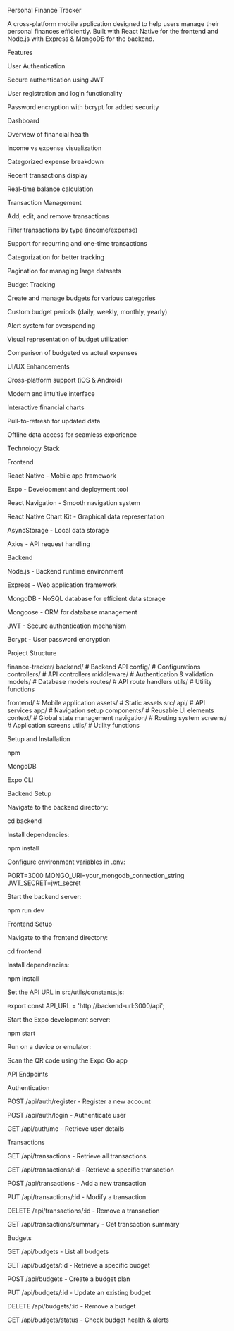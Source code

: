 Personal Finance Tracker

A cross-platform mobile application designed to help users manage their personal finances efficiently. Built with React Native for the frontend and Node.js with Express & MongoDB for the backend.

Features

User Authentication

Secure authentication using JWT

User registration and login functionality

Password encryption with bcrypt for added security

Dashboard

Overview of financial health

Income vs expense visualization

Categorized expense breakdown

Recent transactions display

Real-time balance calculation

Transaction Management

Add, edit, and remove transactions

Filter transactions by type (income/expense)

Support for recurring and one-time transactions

Categorization for better tracking

Pagination for managing large datasets

Budget Tracking

Create and manage budgets for various categories

Custom budget periods (daily, weekly, monthly, yearly)

Alert system for overspending

Visual representation of budget utilization

Comparison of budgeted vs actual expenses

UI/UX Enhancements

Cross-platform support (iOS & Android)

Modern and intuitive interface

Interactive financial charts

Pull-to-refresh for updated data

Offline data access for seamless experience

Technology Stack

Frontend

React Native - Mobile app framework

Expo - Development and deployment tool

React Navigation - Smooth navigation system

React Native Chart Kit - Graphical data representation

AsyncStorage - Local data storage

Axios - API request handling

Backend

Node.js - Backend runtime environment

Express - Web application framework

MongoDB - NoSQL database for efficient data storage

Mongoose - ORM for database management

JWT - Secure authentication mechanism

Bcrypt - User password encryption

Project Structure

finance-tracker/
   backend/               # Backend API
   config/            # Configurations
   controllers/       # API controllers
   middleware/        # Authentication & validation
   models/            # Database models
   routes/            # API route handlers
   utils/             # Utility functions

 frontend/              # Mobile application
   assets/            # Static assets
   src/
   api/           # API services
   app/           # Navigation setup
   components/    # Reusable UI elements
   context/       # Global state management
   navigation/    # Routing system
   screens/       # Application screens
   utils/         # Utility functions

Setup and Installation

npm

MongoDB

Expo CLI

Backend Setup

Navigate to the backend directory:

cd backend

Install dependencies:

npm install

Configure environment variables in .env:

PORT=3000
MONGO_URI=your_mongodb_connection_string
JWT_SECRET=jwt_secret

Start the backend server:

npm run dev

Frontend Setup

Navigate to the frontend directory:

cd frontend

Install dependencies:

npm install

Set the API URL in src/utils/constants.js:

export const API_URL = 'http://backend-url:3000/api';

Start the Expo development server:

npm start

Run on a device or emulator:

Scan the QR code using the Expo Go app

API Endpoints

Authentication

POST /api/auth/register - Register a new account

POST /api/auth/login - Authenticate user

GET /api/auth/me - Retrieve user details

Transactions

GET /api/transactions - Retrieve all transactions

GET /api/transactions/:id - Retrieve a specific transaction

POST /api/transactions - Add a new transaction

PUT /api/transactions/:id - Modify a transaction

DELETE /api/transactions/:id - Remove a transaction

GET /api/transactions/summary - Get transaction summary

Budgets

GET /api/budgets - List all budgets

GET /api/budgets/:id - Retrieve a specific budget

POST /api/budgets - Create a budget plan

PUT /api/budgets/:id - Update an existing budget

DELETE /api/budgets/:id - Remove a budget

GET /api/budgets/status - Check budget health & alerts